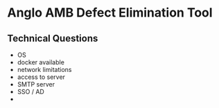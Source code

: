 # Anglo AMB Defect Elimination Tool



## Technical Questions

- OS
- docker available
- network limitations
- access to server
- SMTP server
- SSO / AD
-
